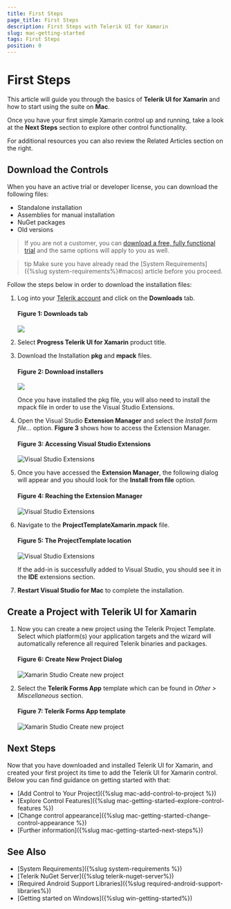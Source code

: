 ```yaml
---
title: First Steps
page_title: First Steps
description: First Steps with Telerik UI for Xamarin
slug: mac-getting-started
tags: First Steps
position: 0
---
```


# First Steps

This article will guide you through the basics of __Telerik UI for Xamarin__ and how to start using the suite on __Mac__.

Once you have your first simple Xamarin control up and running, take a look at the __Next Steps__ section to explore other control functionality.

For additional resources you can also review the Related Articles section on the right.

## Download the Controls

When you have an active trial or developer license, you can download the following files:

* Standalone installation
* Assemblies for manual installation
* NuGet packages
* Old versions

>If you are not a customer, you can [download a free, fully functional trial](https://www.telerik.com/download-trial-file/v2-b/ui-for-xamarin?file=pkg) and the same options will apply to you as well.

>tip Make sure you have already read the [System Requirements]({%slug system-requirements%}#macos) article before you proceed.

Follow the steps below in order to download the installation files:

1. Log into your [Telerik account](https://www.telerik.com/account/) and click on the __Downloads__ tab.

	#### __Figure 1: Downloads tab__
	![](images/download_product_files_1.png)

2. Select __Progress Telerik UI for Xamarin__ product title.

3. Download the Installation __pkg__ and __mpack__ files.

	#### __Figure 2: Download installers__
	![](images/download_product_files_2.png)
	
	Once you have installed the pkg file, you will also need to install the mpack file in order to use the Visual Studio Extensions. 
4. Open the Visual Studio **Extension Manager** and select the *Install form file...* option. __Figure 3__ shows how to access the Extension Manager.

	#### __Figure 3: Accessing Visual Studio Extensions__
	![Visual Studio Extensions](images/VisualStudioExtensions.png)

5. Once you have accessed the **Extension Manager**, the following dialog will appear and you should look for the **Install from file** option.

	#### __Figure 4: Reaching the Extension Manager__
	![Visual Studio Extensions](images/ExtensionManager.png)

6. Navigate to the **ProjectTemplateXamarin.mpack** file. 

	#### __Figure 5: The ProjectTemplate location__
	![Visual Studio Extensions](images/InstallExtensionPackage.png)

	If the add-in is successfully added to Visual Studio, you should see it in the **IDE** extensions section.

7. **Restart Visual Studio for Mac** to complete the installation.

## Create a Project with Telerik UI for Xamarin

1. Now you can create a new project using the Telerik Project Template. Select which platform(s) your application targets and the wizard will automatically reference all required Telerik binaries and packages.

	#### __Figure 6: Create New Project Dialog__
	![Xamarin Studio Create new project](images/CreateNewProject.png)

2. Select the **Telerik Forms App** template which can be found in *Other > Miscellaneous* section.

	#### __Figure 7: Telerik Forms App template__
	![Xamarin Studio Create new project](images/ChooseTemplate.png)

## Next Steps

Now that you have downloaded and installed Telerik UI for Xamarin, and created your first project its time to add the Telerik UI for Xamarin control. Below you can find guidance on getting started with that:

- [Add Control to Your Project]({%slug mac-add-control-to-project %})
- [Explore Control Features]({%slug mac-getting-started-explore-control-features %})
- [Change control appearance]({%slug mac-getting-started-change-control-appearance %})
- [Further information]({%slug mac-getting-started-next-steps%})

## See Also

- [System Requirements]({%slug system-requirements %})
- [Telerik NuGet Server]({%slug telerik-nuget-server%})
- [Required Android Support Libraries]({%slug required-android-support-libraries%})
- [Getting started on Windows]({%slug win-getting-started%})